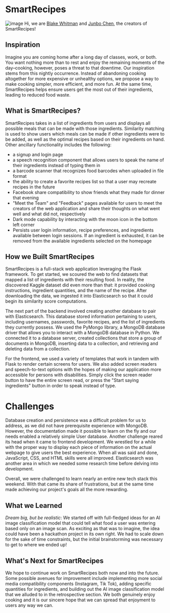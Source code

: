 # SmartRecipes

![image](https://user-images.githubusercontent.com/72525324/232273931-3347f113-aabe-48cd-b290-54e94e6ebc02.png)
Hi, we are [Blake Whitman](https://blake-whitman.github.io/) and [Junbo Chen](https://www.linkedin.com/in/thebo8800/), the creators of SmartRecipes!

## Inspiration
Imagine you are coming home after a long day of classes, work, or both. You want nothing more than to rest and enjoy the remaining moments of the day–cooking, however, poses a threat to that downtime. Our inspiration stems from this nightly occurrence. Instead of abandoning cooking altogether for more expensive or unhealthy options, we propose a way to make cooking simpler, more efficient, and more fun. At the same time, SmartRecipes helps ensure users get the most out of their ingredients, leading to reduced food waste.

## What is SmartRecipes?
SmartRecipes takes in a list of ingredients from users and displays all possible meals that can be made with those ingredients. Similarity matching is used to show users which meals can be made if other ingredients were to be added, as well as the optimal recipes based on their ingredients on hand. Other ancillary functionality includes the following:
- a signup and login page
- a speech recognition component that allows users to speak the name of their ingredients instead of typing them in
- a barcode scanner that recognizes food barcodes when uploaded in file format
- the ability to create a favorite recipes list so that a user may recreate recipes in the future
- Facebook share compatibility to show friends what they made for dinner that evening
- "Meet the Team" and "Feedback" pages available for users to meet the creators of the web application and share their thoughts on what went well and what did not, respectively
- Dark mode capability by interacting with the moon icon in the bottom left corner
- Persists user login information, recipe preferences, and ingredients available between login sessions. If an ingredient is exhausted, it can be removed from the available ingredients selected on the homepage

## How we Built SmartRecipes
SmartRecipes is a full-stack web application leveraging the Flask framework. To get started, we scoured the web to find datasets that mapped a list of ingredients with their resulting food. In reality, the discovered Kaggle dataset did even more than that: it provided cooking instructions, ingredient quantities, and the name of the recipe. After downloading the data, we ingested it into Elasticsearch so that it could begin its similarity score computations.

The next part of the backend involved creating another database to pair with Elasticsearch. This database stored information pertaining to users, including usernames, passwords, favorite recipes, and the list of ingredients they currently possess. We used the PyMongo library, a MongoDB database driver that allows you to interact with a MongoDB database in Python. We connected it to a database server, created collections that store a group of documents in MongoDB, inserting data to a collection, and retrieving and deleting data from a collection.

For the frontend, we used a variety of templates that work in tandem with Flask to render certain screens for users. We also added screen readers and speech-to-text options with the hopes of making our application more accessible for persons with disabilities. Simply click the screen reader button to have the entire screen read, or press the "Start saying ingredients" button in order to speak instead of type.

# Challenges
Database creation and persistence was a difficult problem for us to address, as we did not have prerequisite experience with MongoDB. However, the documentation made it possible to learn on the fly and our needs enabled a relatively simple User database. Another challenge reared its head when it came to frontend development. We wrestled for a while with the proper way to display each piece of information on the actual webpage to give users the best experience. When all was said and done, JavaScript, CSS, and HTML skills were all improved. Elasticsearch was another area in which we needed some research time before delving into development.

Overall, we were challenged to learn nearly an entire new tech stack this weekend. With that came its share of frustrations, but at the same time made achieving our project's goals all the more rewarding.

## What we Learned
_Dream big, but be realistic_: We started off with full-fledged ideas for an AI image classification model that could tell what food a user was entering based only on an image scan. As exciting as that was to imagine, the idea could have been a hackathon project in its own right. We had to scale down for the sake of time constraints, but the initial brainstorming was necessary to get to where we ended up!


## What's Next for SmartRecipes
We hope to continue work on SmartRecipes both now and into the future. Some possible avenues for improvement include implementing more social media compatibility components (Instagram, Tik Tok), adding specific quantities for ingredients, and building out the AI image classification model that we alluded to in the retrospective section. We both genuinely enjoy cooking and it is our sincere hope that we can spread that enjoyment to users any way we can.
